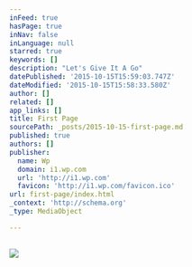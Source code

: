 ```yaml
---
inFeed: true
hasPage: true
inNav: false
inLanguage: null
starred: true
keywords: []
description: "Let's Give It A Go"
datePublished: '2015-10-15T15:59:03.747Z'
dateModified: '2015-10-15T15:58:33.580Z'
author: []
related: []
app_links: []
title: First Page
sourcePath: _posts/2015-10-15-first-page.md
published: true
authors: []
publisher:
  name: Wp
  domain: i1.wp.com
  url: 'http://i1.wp.com'
  favicon: 'http://i1.wp.com/favicon.ico'
url: first-page/index.html
_context: 'http://schema.org'
_type: MediaObject

---
```

<article style=""><h1></h1><p></p><img src="http://i1.wp.com/collectedlight.com/wp-content/uploads/jenner-graded.jpg" /></article>